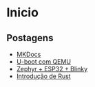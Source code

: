 # Inicio

## Postagens
- [MKDocs](postagens/Documentação/mkdocs.md)
- [U-boot com QEMU](postagens/Bootloader/U-boot_qemu.md)
- [Zephyr + ESP32 + Blinky](postagens/IoT/zephyr.md)
- [Introdução de Rust](postagens/Rust/Cap1.md)